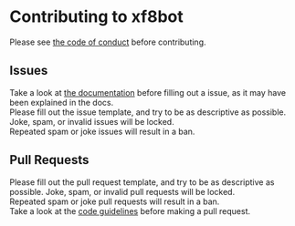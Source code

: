 # Contributing to xf8bot
Please see [the code of conduct](./CODE_OF_CONDUCT.md) before contributing.
## Issues
Take a look at [the documentation](https://xf8b.github.io/documentation/xf8bot) 
before filling out a issue, as it may have been explained in the docs.  
Please fill out the issue template, and try to be as descriptive as possible.  
Joke, spam, or invalid issues will be locked.  
Repeated spam or joke issues will result in a ban.  
## Pull Requests
Please fill out the pull request template, and try to be as descriptive as possible.
Joke, spam, or invalid pull requests will be locked.  
Repeated spam or joke pull requests will result in a ban.  
Take a look at the [code guidelines](./CODE_GUIDELINES.md) before making a pull request.

